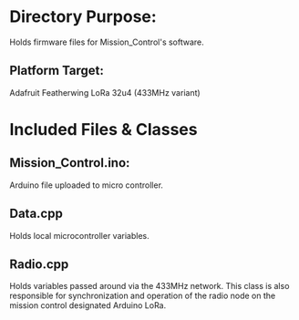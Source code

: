 # Directory Purpose: 
Holds firmware files for Mission_Control's software.
## Platform Target: 
Adafruit Featherwing LoRa 32u4 (433MHz variant)

# Included Files & Classes 

## Mission_Control.ino:
Arduino file uploaded to micro controller.

## Data.cpp
Holds local microcontroller variables.

## Radio.cpp
Holds variables passed around via the 433MHz network. This class
is also responsible for synchronization and operation of the 
radio node on the mission control designated Arduino LoRa.
